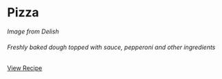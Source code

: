 Pizza
===

<div class="text-center">
<i>Image from Delish</i>
</div>

###### Freshly baked dough topped with sauce, pepperoni and other ingredients
<div class="text-center">
<a target="_blank" href="https://www.delish.com/cooking/recipe-ideas/a24893663/homemade-pizza-recipe/" class="btn btn-primary">View Recipe</a>
</div>